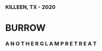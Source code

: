 <div class="title">
    <h3>KILLEEN, TX - 2020</h3>
    <h1>BURROW</h1>
    <h3>A N O T H E R <strong>G L A M P  R E T R E A T</strong></h3>
</div>
  
